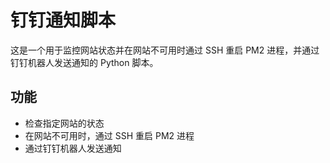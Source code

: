 # 钉钉通知脚本

这是一个用于监控网站状态并在网站不可用时通过 SSH 重启 PM2 进程，并通过钉钉机器人发送通知的 Python 脚本。

## 功能

- 检查指定网站的状态
- 在网站不可用时，通过 SSH 重启 PM2 进程
- 通过钉钉机器人发送通知

